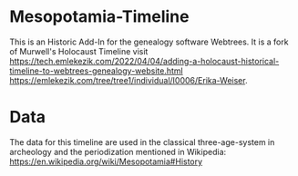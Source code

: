 # Mesopotamia-Timeline
This is an Historic Add-In for the genealogy software Webtrees. 
It is a fork of Murwell's Holocaust Timeline
visit 
https://tech.emlekezik.com/2022/04/04/adding-a-holocaust-historical-timeline-to-webtrees-genealogy-website.html
https://emlekezik.com/tree/tree1/individual/I0006/Erika-Weiser. 

# Data
The data for this timeline are used in the classical three-age-system in archeology and the periodization mentioned in Wikipedia:
https://en.wikipedia.org/wiki/Mesopotamia#History
